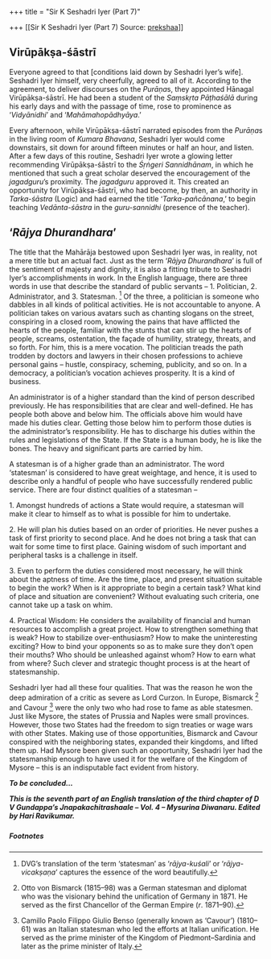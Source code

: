 +++
title = "Sir K Seshadri Iyer (Part 7)"

+++
[[Sir K Seshadri Iyer (Part 7)	Source: [prekshaa](https://www.prekshaa.in/k-seshadri-iyer-part7)]]







## Virūpākṣa-śāstrī

Everyone agreed to that \[conditions laid down by Seshadri Iyer’s wife\]. Seshadri Iyer himself, very cheerfully, agreed to all of it. According to the agreement, to deliver discourses on the *Purāṇa*s, they appointed Hānagal Virūpākṣa-śāstrī. He had been a student of the *Saṃskṛta* *Pāṭhaśālā* during his early days and with the passage of time, rose to prominence as ‘*Vidyānidhi*’ and ‘*Mahāmahopādhyāya*.’

Every afternoon, while Virūpākṣa-śāstrī narrated episodes from the *Purāṇa*s in the living room of *Kumara Bhavana*, Seshadri Iyer would come downstairs, sit down for around fifteen minutes or half an hour, and listen. After a few days of this routine, Seshadri Iyer wrote a glowing letter recommending Virūpākṣa-śāstrī to the *Śṛṅgeri Sannidhānam*, in which he mentioned that such a great scholar deserved the encouragement of the *jagadguru*’s proximity. The *jagadguru* approved it. This created an opportunity for Virūpākṣa-śāstrī, who had become, by then, an authority in *Tarka-śāstra* (Logic) and had earned the title ‘*Tarka-pañcānana*,’ to begin teaching *Vedānta-śāstra* in the *guru-sannidhi* (presence of the teacher).

## ‘*Rājya Dhurandhara*’

The title that the Mahārāja bestowed upon Seshadri Iyer was, in reality, not a mere title but an actual fact. Just as the term ‘*Rājya Dhurandhara*’ is full of the sentiment of majesty and dignity, it is also a fitting tribute to Seshadri Iyer’s accomplishments in work. In the English language, there are three words in use that describe the standard of public servants – 1. Politician, 2. Administrator, and 3. Statesman.
[^28.1] Of the three, a politician is someone who dabbles in all kinds of political activities. He is not accountable to anyone. A politician takes on various avatars such as chanting slogans on the street, conspiring in a closed room, knowing the pains that have afflicted the hearts of the people, familiar with the stunts that can stir up the hearts of people, screams, ostentation, the façade of humility, strategy, threats, and so forth. For him, this is a mere vocation. The politician treads the path trodden by doctors and lawyers in their chosen professions to achieve personal gains – hustle, conspiracy, scheming, publicity, and so on. In a democracy, a politician’s vocation achieves prosperity. It is a kind of business.

An administrator is of a higher standard than the kind of person described previously. He has responsibilities that are clear and well-defined. He has people both above and below him. The officials above him would have made his duties clear. Getting those below him to perform those duties is the administrator’s responsibility. He has to discharge his duties within the rules and legislations of the State. If the State is a human body, he is like the bones. The heavy and significant parts are carried by him.

A statesman is of a higher grade than an administrator. The word ‘statesman’ is considered to have great weightage, and hence, it is used to describe only a handful of people who have successfully rendered public service. There are four distinct qualities of a statesman –

1\. Amongst hundreds of actions a State would require, a statesman will make it clear to himself as to what is possible for him to undertake.

2\. He will plan his duties based on an order of priorities. He never pushes a task of first priority to second place. And he does not bring a task that can wait for some time to first place. Gaining wisdom of such important and peripheral tasks is a challenge in itself.

3\. Even to perform the duties considered most necessary, he will think about the aptness of time. Are the time, place, and present situation suitable to begin the work? When is it appropriate to begin a certain task? What kind of place and situation are convenient? Without evaluating such criteria, one cannot take up a task on whim.

4\. Practical Wisdom: He considers the availability of financial and human resources to accomplish a great project. How to strengthen something that is weak? How to stabilize over-enthusiasm? How to make the uninteresting exciting? How to bind your opponents so as to make sure they don’t open their mouths? Who should be unleashed against whom? How to earn what from where? Such clever and strategic thought process is at the heart of statesmanship.

Seshadri Iyer had all these four qualities. That was the reason he won the deep admiration of a critic as severe as Lord Curzon. In Europe, Bismarck
[^28.2] and Cavour
[^28.3] were the only two who had rose to fame as able statesmen. Just like Mysore, the states of Prussia and Naples were small provinces. However, those two States had the freedom to sign treaties or wage wars with other States. Making use of those opportunities, Bismarck and Cavour conspired with the neighboring states, expanded their kingdoms, and lifted them up. Had Mysore been given such an opportunity, Seshadri Iyer had the statesmanship enough to have used it for the welfare of the Kingdom of Mysore – this is an indisputable fact evident from history.

***To be concluded...***

***This is the seventh part of an English translation of the third chapter of D V Gundappa’s Jnapakachitrashaale – Vol. 4 – Mysurina Diwanaru. Edited by Hari Ravikumar.***

##### 

##### Footnotes


[^28.1]: DVG’s translation of the term ‘statesman’ as ‘*rājya-kuśali*’ or ‘*rājya-vicakṣaṇa*’ captures the essence of the word beautifully.


[^28.2]: Otto von Bismarck (1815–98) was a German statesman and diplomat who was the visionary behind the unification of Germany in 1871. He served as the first Chancellor of the German Empire (*r*. 1871–90).


[^28.3]: Camillo Paolo Filippo Giulio Benso (generally known as ‘Cavour’) (1810–61) was an Italian statesman who led the efforts at Italian unification. He served as the prime minister of the Kingdom of Piedmont–Sardinia and later as the prime minister of Italy.






